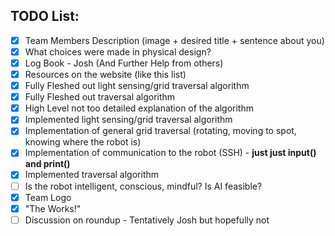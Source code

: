 ## TODO List:

- [x] Team Members Description (image + desired title + sentence about you)
- [x] What choices were made in physical design?
- [x] Log Book - Josh (And Further Help from others)
- [x] Resources on the website (like this list)
- [x] Fully Fleshed out light sensing/grid traversal algorithm
- [x] Fully Fleshed out traversal algorithm
- [x] High Level not too detailed explanation of the algorithm
- [x] Implemented light sensing/grid traversal algorithm
- [x] Implementation of general grid traversal (rotating, moving to spot, knowing where the robot is)
- [x] Implementation of communication to the robot (SSH) - **just just input() and print()**
- [x] Implemented traversal algorithm
- [ ] Is the robot intelligent, conscious, mindful? Is AI feasible?
- [x] Team Logo
- [x] "The Works!"
- [ ] Discussion on roundup - Tentatively Josh but hopefully not